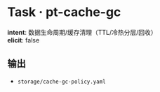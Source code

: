 # Task · pt-cache-gc

**intent**: 数据生命周期/缓存清理（TTL/冷热分层/回收）  
**elicit**: false

## 输出

- `storage/cache-gc-policy.yaml`
